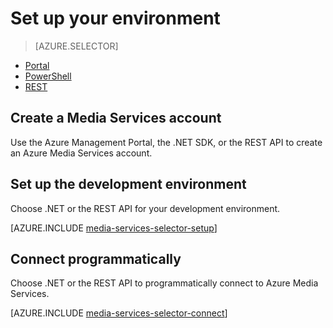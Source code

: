 <properties
	pageTitle="Set up your environment | Windows Azure"
	description="Set up your environment for developing with Azure Media Services."
	services="media-services"
	documentationCenter=""
	authors="Juliako"
	manager="dwrede"
	editor=""/>

<tags
	ms.service="media-services"
	ms.date="09/07/2015"
	wacn.date=""/>

# Set up your environment

> [AZURE.SELECTOR]
- [Portal](/documentation/articles/media-services-create-account)
- [PowerShell](/documentation/articles/media-services-manage-with-powershell)
- [REST](https://msdn.microsoft.com/zh-cn/library/azure/dn167014.aspx)
<a id="create_account"></a>

## Create a Media Services account

Use the Azure Management Portal, the .NET SDK, or the REST API to create an Azure Media Services account.



<a id="setup_dev_env"></a>
## Set up the development environment  

Choose .NET or the REST API for your development environment.

[AZURE.INCLUDE [media-services-selector-setup](../includes/media-services-selector-setup.md)]

<a id="connect"></a>
## Connect programmatically

Choose .NET or the REST API to programmatically connect to Azure Media Services.

[AZURE.INCLUDE [media-services-selector-connect](../includes/media-services-selector-connect.md)]


<!-- deleted by customization
##Next steps: AMS learning paths

You can view AMS learning paths here:

- [AMS Live Streaming Workflow](http://azure.microsoft.com/documentation/learning-paths/media-services-streaming-live/)
- [AMS on Demand Streaming Workflow](http://azure.microsoft.com/documentation/learning-paths/media-services-streaming-on-demand/)

-->
